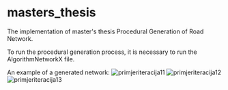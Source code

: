 # masters_thesis
 The implementation of master's thesis Procedural Generation of Road Network.

 To run the procedural generation process, it is necessary to run the AlgorithmNetworkX file.

 An example of a generated network:
![primjeriteracija11](https://github.com/antonijaengler/masters_thesis/assets/92442225/4d3f49e7-844f-481d-9ad2-3a050ab0e8e4)
![primjeriteracija12](https://github.com/antonijaengler/masters_thesis/assets/92442225/850e96e1-eb4a-4e9a-8e8c-b4f1e2852b48)
![primjeriteracija13](https://github.com/antonijaengler/masters_thesis/assets/92442225/2caffe59-60e1-45a7-bb58-ddae1d4efe85)
